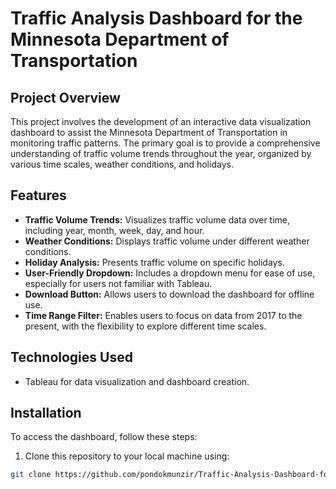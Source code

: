 # Traffic Analysis Dashboard for the Minnesota Department of Transportation

## Project Overview

This project involves the development of an interactive data visualization dashboard to assist the Minnesota Department of Transportation in monitoring traffic patterns. The primary goal is to provide a comprehensive understanding of traffic volume trends throughout the year, organized by various time scales, weather conditions, and holidays.

## Features

- **Traffic Volume Trends:** Visualizes traffic volume data over time, including year, month, week, day, and hour.
- **Weather Conditions:** Displays traffic volume under different weather conditions.
- **Holiday Analysis:** Presents traffic volume on specific holidays.
- **User-Friendly Dropdown:** Includes a dropdown menu for ease of use, especially for users not familiar with Tableau.
- **Download Button:** Allows users to download the dashboard for offline use.
- **Time Range Filter:** Enables users to focus on data from 2017 to the present, with the flexibility to explore different time scales.

## Technologies Used

- Tableau for data visualization and dashboard creation.

## Installation

To access the dashboard, follow these steps:

1. Clone this repository to your local machine using:

```bash
git clone https://github.com/pondokmunzir/Traffic-Analysis-Dashboard-for-the-Minnesota-Department-of-Transportation.git
